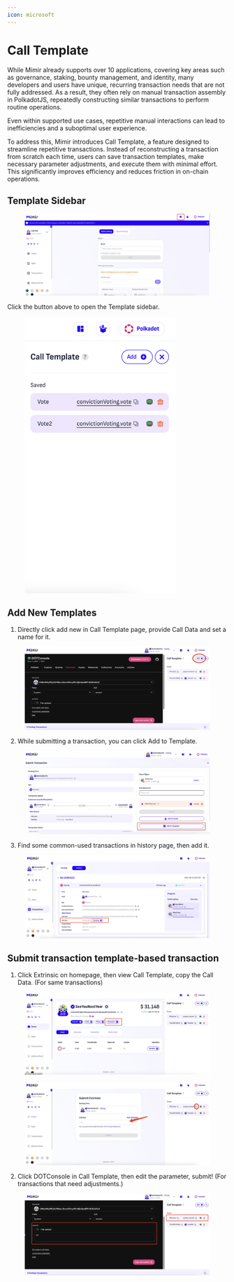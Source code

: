 ```yaml
---
icon: microsoft
---
```


# Call Template

While Mimir already supports over 10 applications, covering key areas such as governance, staking, bounty management, and identity, many developers and users have unique, recurring transaction needs that are not fully addressed. As a result, they often rely on manual transaction assembly in PolkadotJS, repeatedly constructing similar transactions to perform routine operations.

Even within supported use cases, repetitive manual interactions can lead to inefficiencies and a suboptimal user experience.

To address this, Mimir introduces Call Template, a feature designed to streamline repetitive transactions. Instead of reconstructing a transaction from scratch each time, users can save transaction templates, make necessary parameter adjustments, and execute them with minimal effort. This significantly improves efficiency and reduces friction in on-chain operations.

## Template Sidebar

<figure><img src="../.gitbook/assets/image (31).png" alt=""><figcaption></figcaption></figure>

Click the button above to open the Template sidebar.

<figure><img src="../.gitbook/assets/image (32).png" alt="" width="346"><figcaption></figcaption></figure>

## Add New Templates

1. Directly click add new in Call Template page, provide Call Data and set a name for it.

<figure><img src="../.gitbook/assets/image (33).png" alt=""><figcaption></figcaption></figure>

2. While submitting a transaction, you can click Add to Template.

<figure><img src="../.gitbook/assets/image (34).png" alt=""><figcaption></figcaption></figure>

3. Find some common-used transactions in history page, then add it.

<figure><img src="../.gitbook/assets/image (35).png" alt=""><figcaption></figcaption></figure>

## Submit transaction template-based transaction

1. Click Extrinsic on homepage, then view Call Template, copy the Call Data. (For same transactions)

<figure><img src="../.gitbook/assets/image (36).png" alt=""><figcaption></figcaption></figure>

<figure><img src="../.gitbook/assets/image (38).png" alt=""><figcaption></figcaption></figure>

2. Click DOTConsole in Call Template, then edit the parameter, submit! (For transactions that need adjustments.)

<figure><img src="../.gitbook/assets/image (39).png" alt=""><figcaption></figcaption></figure>
